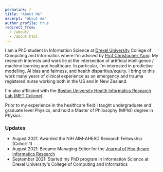 ```yaml
---
permalink: /
title: "About Me"
excerpt: "About me"
author_profile: true
redirect_from: 
  - /about/
  - /about.html
---
```


I am a PhD student in Information Science at [Drexel University](https://drexel.edu/cci/) College of Computing and Informatics where I'm advised by [Prof Christopher Yang](http://cci.drexel.edu/faculty/cyang/). My research interests and work lie at the intersection of artificial intelligence / machine learning and healthcare.  In particular, I'm interested in predictive modelling, AI bias and fairness, and health disparities/equity. I bring to this work many years of clinical experience as an emergency and trauma registered nurse working both in the US and in New Zealand.

I'm also affiliated with the [Boston University Health Informatics Research Lab (MET College)](https://www.bu.edu/met/). 

Prior to my experience in the healthcare field I taught undergraduate and graduate level Physics, and hold a Master of Philosophy (MPhil) degree in Physics.

### Updates

- August 2021: Awarded the NIH AIM-AHEAD Research Fellowship (Cohort 1)
- August 2021: Became Managing Editor for the [Journal of Healthcare Informatics Research](https://www.springer.com/journal/41666)
- September 2021: Started my PhD program in Information Science at Drexel University's College of Computing and Informatics

